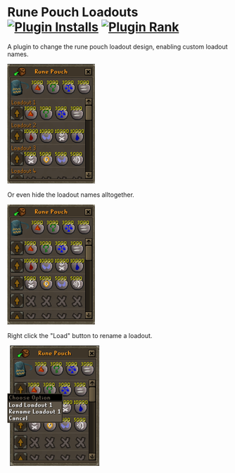 # Rune Pouch Loadouts [![Plugin Installs](https://img.shields.io/endpoint?url=https://api.runelite.net/pluginhub/shields/installs/plugin/runepouch-loadouts)](https://runelite.net/plugin-hub/DapperMickie) [![Plugin Rank](https://img.shields.io/endpoint?url=https://api.runelite.net/pluginhub/shields/rank/plugin/runepouch-loadouts)](https://runelite.net/plugin-hub/show/runepouch-loadouts)

A plugin to change the rune pouch loadout design, enabling custom loadout names.

![Rune Pouch loadouts with names](./docs/names.png)


Or even hide the loadout names alltogether.

![Rune Pouch loadouts without names](./docs/layout.png)


Right click the "Load" button to rename a loadout.

![Rune Pouch loadouts rename menu](./docs/rename.png)